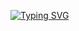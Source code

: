 [![Typing SVG](https://readme-typing-svg.herokuapp.com?font=Fira+Code&weight=900&pause=1000&width=435&lines=0x0E.+C-+Structures,+typedef)](https://git.io/typing-svg)


